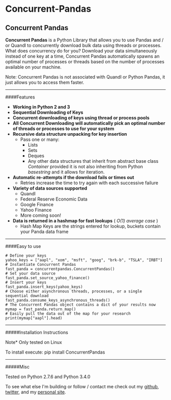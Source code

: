 Concurrent-Pandas
=================


Concurrent Pandas
-------------

**Concurrent Pandas** is a Python Library that allows you to use Pandas and / or Quandl to concurrently download bulk data using threads or processes. What does concurrency do for you? Download your data simultaneously instead of one key at a time, Concurrent Pandas automatically spawns an optimal number of processes or threads based on the number of processes available on your machine. 

Note: Concurrent Pandas is not associated with Quandl or Python Pandas, it just allows you to access them faster. 

---
####Features

- **Working in Python 2 and 3**
- **Sequential Downloading of Keys**
- **Concurrent downloading of keys using thread or process pools**
- **All Concurrent Downloading will automatically pick an optimal number of threads or processes to use for your system**
- **Recursive data structure unpacking for key insertion**
  - Pass one or many:
    - Lists
    - Sets 
    - Deques
    - Any other data structures that inherit from abstract base class *Container* provided it is not also inheriting from Python *basestring* and it allows for iteration.
- **Automatic re-attempts if the download fails or times out**
  - Retries increase the time to try again with each successive failure
- **Variety of data sources supported**
  - Quandl
  - Federal Reserve Economic Data
  - Google Finance
  - Yahoo Finance
  - More coming soon!
- **Data is returned in a hashmap for fast lookups** ( *O(1) average case* )
  - Hash Map Keys are the strings entered for lookup, buckets contain your Panda data frame


---
####Easy to use
```
# Define your keys
yahoo_keys = ["aapl", "xom", "msft", "goog", "brk-b", "TSLA", "IRBT"]
# Instantiate Concurrent Pandas
fast_panda = concurrentpandas.ConcurrentPandas()
# Set your data source
fast_panda.set_source_yahoo_finance()
# Insert your keys
fast_panda.insert_keys(yahoo_keys)
# Choose either asynchronous threads, processes, or a single sequential download
fast_panda.consume_keys_asynchronous_threads()
# The Concurrent Pandas object contains a dict of your results now
mymap = fast_panda.return_map()
# Easily pull the data out of the map for your research
print(mymap["aapl"].head)
```

---
#####Installation Instructions

Note* Only tested on Linux

To install execute:
pip install ConcurrentPandas

---
#####Misc

Tested on Python 2.7.6 and Python 3.4.0 

To see what else I'm building or follow / contact me check out my [github][1], [twitter][3], and my [personal site][2]. 

[1]: https://github.com/briwilcox
[2]: http://brianmwilcox.com/
[3]: https://twitter.com/brian_m_wilcox
